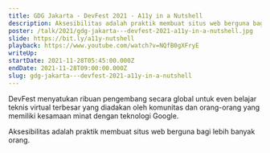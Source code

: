 ```yaml
---
title: GDG Jakarta - DevFest 2021 - A11y in a Nutshell
description: Aksesibilitas adalah praktik membuat situs web berguna bagi lebih banyak orang.
poster: /talk/2021/gdg-jakarta---devfest-2021-a11y-in-a-nutshell.jpg
slide: https://bit.ly/a11y-nutshell
playback: https://www.youtube.com/watch?v=NQfB0gXFryE
writeUp: 
startDate: 2021-11-28T05:45:00.000Z
endDate: 2021-11-28T09:00:00.000Z
slug: gdg-jakarta---devfest-2021-a11y-in-a-nutshell
---
```


DevFest menyatukan ribuan pengembang secara global untuk even belajar teknis virtual terbesar yang diadakan oleh komunitas dan orang-orang yang memiliki kesamaan minat dengan teknologi Google.

Aksesibilitas adalah praktik membuat situs web berguna bagi lebih banyak orang.
